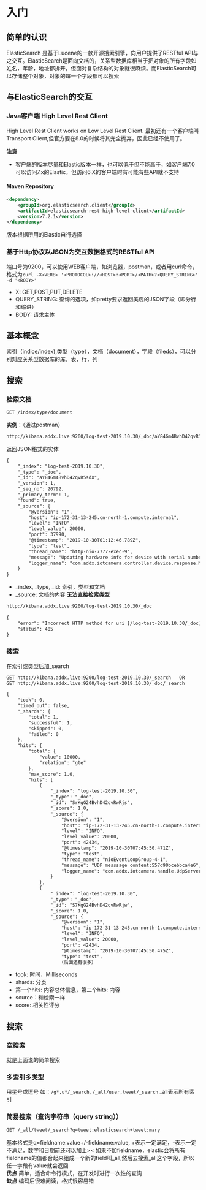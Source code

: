 # 入门
## 简单的认识
ElasticSearch 是基于Lucene的一款开源搜索引擎，向用户提供了RESTful API与之交互。ElasticSearch是面向文档的，关系型数据库相当于把对象的所有字段如姓名，年龄，地址都拆开，但面对复杂结构的对象就很麻烦。而ElasticSearch可以存储整个对象，对象的每一个字段都可以搜索
## 与ElasticSearch的交互
### Java客户端 High Level Rest Client
High Level Rest Client works on Low Level Rest Client. 最初还有一个客户端叫Transport Client,但官方要在8.0的时候将其完全抛弃，因此已经不使用了。

**注意**
- 客户端的版本尽量和Elastic版本一样，也可以低于但不能高于，如客户端7.0可以访问7.x的Elastic，但访问6.X的客户端时有可能有些API就不支持
#### Maven Repository
```xml
<dependency>
    <groupId>org.elasticsearch.client</groupId>
    <artifactId>elasticsearch-rest-high-level-client</artifactId>
    <version>7.2.1</version>
</dependency>
```
版本根据所用的Elastic自行选择
### 基于Http协议以JSON为交互数据格式的RESTful API
端口号为9200，可以使用WEB客户端，如浏览器，postman，或者用curl命令，格式为`curl -X<VERB> '<PROTOCOL>://<HOST>:<PORT>/<PATH>?<QUERY_STRING>' -d '<BODY>'`
- X<VERB>: GET,POST,PUT,DELETE
- QUERY_STRING: 查询的选项，如pretty要求返回美观的JSON字段（即分行和缩进）
- BODY: 请求主体
## 基本概念
索引（indice/index),类型（type），文档（document），字段（fileds），可以分别对应关系型数据库的库，表，行，列
## 搜索
### 检索文档
```html
GET /index/type/document
```
**实例**：（通过postman）
```html
http://kibana.addx.live:9200/log-test-2019.10.30/_doc/aY84Gm4BvhD42qvR5sdX
```
返回JSON格式的实体
```html
{
    "_index": "log-test-2019.10.30",
    "_type": "_doc",
    "_id": "aY84Gm4BvhD42qvR5sdX",
    "_version": 1,
    "_seq_no": 20792,
    "_primary_term": 1,
    "found": true,
    "_source": {
        "@version": "1",
        "host": "ip-172-31-13-245.cn-north-1.compute.internal",
        "level": "INFO",
        "level_value": 20000,
        "port": 37990,
        "@timestamp": "2019-10-30T01:12:46.789Z",
        "type": "test",
        "thread_name": "http-nio-7777-exec-9",
        "message": "Updating hardware info for device with serial number: 0ec78cea3142aa9d9d88c2d672b4a801. Current battery level is 92",
        "logger_name": "com.addx.iotcamera.controller.device.response.MqttResponseController"
    }
}
```
- _index, _type, _id: 索引，类型和文档
- _source: 文档的内容
**无法直接检索类型**
```html
http://kibana.addx.live:9200/log-test-2019.10.30/_doc
    
{
    "error": "Incorrect HTTP method for uri [/log-test-2019.10.30/_doc] and method [GET], allowed: [POST]",
    "status": 405
}
```
### 搜索
在索引或类型后加_search
```html
GET http://kibana.addx.live:9200/log-test-2019.10.30/_search   OR
GET http://kibana.addx.live:9200/log-test-2019.10.30/_doc/_search
```
```html
{
    "took": 0,
    "timed_out": false,
    "_shards": {
        "total": 1,
        "successful": 1,
        "skipped": 0,
        "failed": 0
    },
    "hits": {
        "total": {
            "value": 10000,
            "relation": "gte"
        },
        "max_score": 1.0,
        "hits": [
            {
                "_index": "log-test-2019.10.30",
                "_type": "_doc",
                "_id": "SrKgG24BvhD42qvRwRjs",
                "_score": 1.0,
                "_source": {
                    "@version": "1",
                    "host": "ip-172-31-13-245.cn-north-1.compute.internal",
                    "level": "INFO",
                    "level_value": 20000,
                    "port": 42434,
                    "@timestamp": "2019-10-30T07:45:50.471Z",
                    "type": "test",
                    "thread_name": "nioEventLoopGroup-4-1",
                    "message": "UDP messsage content:557d90bcebbca4e6",
                    "logger_name": "com.addx.iotcamera.handle.UdpServerHandler"
                }
            },
            {
                "_index": "log-test-2019.10.30",
                "_type": "_doc",
                "_id": "S7KgG24BvhD42qvRwRjw",
                "_score": 1.0,
                "_source": {
                    "@version": "1",
                    "host": "ip-172-31-13-245.cn-north-1.compute.internal",
                    "level": "INFO",
                    "level_value": 20000,
                    "port": 42434,
                    "@timestamp": "2019-10-30T07:45:50.475Z",
                    "type": "test",
                    (后面还有很多）
```
- took: 时间，Milliseconds
- shards: 分页
- 第一个hits: 内容总体信息，第二个hits: 内容
- source：和检索一样
- score: 相关性评分
## 搜索
### 空搜索
就是上面说的简单搜索
### 多索引多类型
用星号或逗号
如：`/g*,u*/_search`, `/_all/user,tweet/_search` 
_all表示所有索引
### 简易搜索（查询字符串（query string））
```html
GET /_all/tweet/_search?q=tweet:elasticsearch+tweet:mary
```
基本格式是q=fieldname:value+/-fieldname:value, +表示一定满足，-表示一定不满足，数字和日期前还可以加上><
如果不加fieldname，elastic会将所有fieldname的值都合起来组成一个新的field叫_all,然后去搜索_all这个字段，所以任一字段有value就会返回  
**优点**
简单，适合命令行模式，在开发时进行一次性的查询  
**缺点**
编码后很难阅读，格式很容易错  
